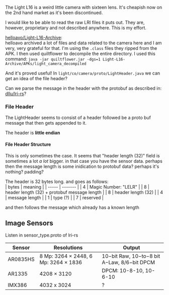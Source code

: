 The Light L16 is a weird little camera with sixteen lens.
It's cheapish now on the 2nd hand market as it's been discontinued.

I would like to be able to read the raw LRI files it puts out. They are, however,
proprietary and not described anywhere. This is my effort.

[helloavo/Light-L16-Archive](https://github.com/helloavo/Light-L16-Archive):  
helloavo archived a lot of files and data related to the camera here and I am
very, very grateful for that. I'm using the `.class` files they ripped from the
APK. I then used quiltflower to decompile the entire directory. I used this
command: `java -jar quiltflower.jar -dgs=1 Light-L16-Archive/APKs/light_camera_decompiled`

And it's proved useful! In `light/co/camera/proto/LightHeader.java` we can get an idea
of the file header?

Can we parse the message in the header with the protobuf as described in: [dllu/lri-rs](https://github.com/dllu/lri-rs/blob/main/proto/lightheader.proto)?

### File Header
The LightHeader seems to consist of a header followed be a proto buf message
that then gets appended to it.

The header is **little endian**

#### File Header Structure
This is only sometimes the case. It seems that "header length (32)" field is sometimes a lot *a lot* bigger. in that case you have the sensor data. perhaps then the message length is some inidication to protobuf data? perhaps it's nothing? padding?

The header is 32 bytes long. and goes as follows:  
| bytes | meaning |
| ----- | ------- |
| 4     | Magic Number: "LELR" |
| 8     | header length (32) + protobuf message length |
| 8     | header length (32) |
| 4     | message length |
| 1     | type (?) |
| 7     | reserved |

and then follows the message which already has a known length

## Image Sensors
Listen in sensor_type.proto of lri-rs

| Sensor | Resolutions | Output |
| - | - | - |
| AR0835HS | 8 Mp: 3264 × 2448, 6 Mp: 3264 × 1836 | 10−bit Raw, 10−to−8 bit A−Law, 8/6−bit DPCM |
| AR1335 | 4208 × 3120 | DPCM: 10-8-10, 10-6-10 |
| IMX386 | 4032 x 3024 | ? |